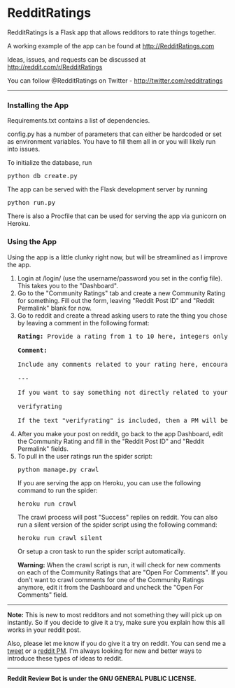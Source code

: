 <h1>RedditRatings</h1>

RedditRatings is a Flask app that allows redditors to rate things together.

A working example of the app can be found at http://RedditRatings.com

Ideas, issues, and requests can be discussed at http://reddit.com/r/RedditRatings

You can follow @RedditRatings on Twitter - http://twitter.com/redditratings

<hr />

<h3>Installing the App</h3>

Requirements.txt contains a list of dependencies.

config.py has a number of parameters that can either be hardcoded or set as environment variables. You have to fill them all in or you will likely run into issues.

To initialize the database, run

<pre>python db_create.py</pre>

The app can be served with the Flask development server by running

<pre>python run.py</pre>

There is also a Procfile that can be used for serving the app via gunicorn on Heroku.

<h3>Using the App</h3>

Using the app is a little clunky right now, but will be streamlined as I improve the app.

<ol>
<li>Login at /login/ (use the username/password you set in the config file). This takes you to the "Dashboard".</li>

<li>Go to the "Community Ratings" tab and create a new Community Rating for something. Fill out the form, leaving "Reddit Post ID" and "Reddit Permalink" blank for now.</li>

<li>Go to reddit and create a thread asking users to rate the thing you chose by leaving a comment in the following format:

<pre>
<strong>Rating:</strong> Provide a rating from 1 to 10 here, integers only, required

<strong>Comment:</strong>

Include any comments related to your rating here, encouraged but optional

---

If you want to say something not directly related to your rating, put it below a horizontal rule ('---').

verifyrating

If the text "verifyrating" is included, then a PM will be sent to you when your rating is parsed.
</pre>
</li>

<li>After you make your post on reddit, go back to the app Dashboard, edit the Community Rating and fill in the "Reddit Post ID" and "Reddit Permalink" fields.</li>

<li>To pull in the user ratings run the spider script:

<pre>
python manage.py crawl
</pre>

If you are serving the app on Heroku, you can use the following command to run the spider:

<pre>
heroku run crawl
</pre>

The crawl process will post "Success" replies on reddit. You can also run a silent version of the spider script using the following command:

<pre>
heroku run crawl_silent
</pre>

<p>Or setup a cron task to run the spider script automatically.</p>

<p><strong>Warning:</strong> When the crawl script is run, it will check for new comments on each of the Community Ratings that are "Open For Comments". If you don't want to crawl comments for one of the Community Ratings anymore, edit it from the Dashboard and uncheck the "Open For Comments" field.</p>
</li>
</ol>
<hr />

<strong>Note:</strong> This is new to most redditors and not something they will pick up on instantly. So if you decide to give it a try, make sure you explain how this all works in your reddit post.

Also, please let me know if you do give it a try on reddit. You can send me a <a href="http://twitter.com/redditratings" target="_blank">tweet</a> or a <a href="http://www.reddit.com/message/compose/?to=redditratings" target="_blank">reddit PM</a>. I'm always looking for new and better ways to introduce these types of ideas to reddit.

<hr />

<strong>Reddit Review Bot is under the GNU GENERAL PUBLIC LICENSE.</strong>
